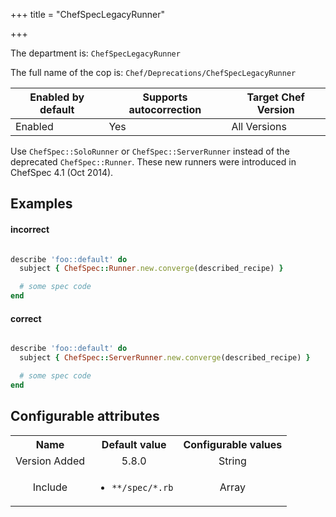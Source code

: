 +++
title = "ChefSpecLegacyRunner"

+++

<!-- This content is automatically generated. See https://github.com/chef/chef-web-docs/blob/main/generated/README.md -->

The department is: `ChefSpecLegacyRunner`

The full name of the cop is: `Chef/Deprecations/ChefSpecLegacyRunner`

| Enabled by default | Supports autocorrection | Target Chef Version |
| --- | --- | --- |
| Enabled | Yes | All Versions |

Use `ChefSpec::SoloRunner` or `ChefSpec::ServerRunner` instead of the deprecated `ChefSpec::Runner`. These new runners were introduced in ChefSpec 4.1 (Oct 2014).

## Examples


#### incorrect

```ruby

describe 'foo::default' do
  subject { ChefSpec::Runner.new.converge(described_recipe) }

  # some spec code
end
```

#### correct

```ruby

describe 'foo::default' do
  subject { ChefSpec::ServerRunner.new.converge(described_recipe) }

  # some spec code
end
```

## Configurable attributes

<table>
<tbody><tr>
<th>Name</th>
<th>Default value</th>
<th>Configurable values</th>
</tr>
<tr>
<td style="text-align:center">Version Added</td>
<td style="text-align:center">5.8.0</td>
<td style="text-align:center">String</td>
</tr>
<tr><td style="text-align:center">Include</td>
<td style="text-align:center"><ul>
<li><code>**/spec/*.rb</code></li>
</ul>
</td>
<td style="text-align:center">Array</td>
</tr></tbody></table>
